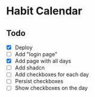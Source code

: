 # Habit Calendar

## Todo
- [x] Deploy 
- [ ] Add "login page"
- [x] Add page with all days
- [ ] Add shadcn
- [ ] Add checkboxes for each day
- [ ] Persist checkboxes
- [ ] Show checkboxes on the day